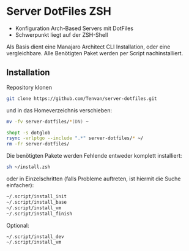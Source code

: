 # Server DotFiles ZSH

- Konfiguration Arch-Based Servers mit DotFiles
- Schwerpunkt liegt auf der ZSH-Shell

Als Basis dient eine Manajaro Architect CLI Installation, oder eine vergleichbare.
Alle Benötigten Paket werden per Script nachinstalliert.

## Installation

Repository klonen

```bash
git clone https://github.com/Tenvan/server-dotfiles.git
```

und in das Homeverzeichnis verschieben:
```zsh
mv -fv server-dotfiles/*(DN) ~
```

```bash
shopt -s dotglob
rsync -vrlptgo --include ".*" server-dotfiles/* ~/
rm -fr server-dotfiles/
```

Die benötigten Pakete werden Fehlende entweder komplett installiert:
```bash
sh ~/install.zsh
```

oder in Einzelschritten (falls Probleme auftreten, ist hiermit die Suche einfacher):
```bash
~/.script/install_init
~/.script/install_base
~/.script/install_vm
~/.script/install_finish
```

Optional:

```bash
~/.script/install_dev
~/.script/install_vm
```
